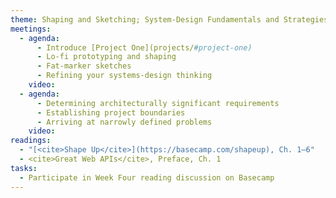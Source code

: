 ```yaml
---
theme: Shaping and Sketching; System-Design Fundamentals and Strategies
meetings:
  - agenda:
      - Introduce [Project One](projects/#project-one)
      - Lo-fi prototyping and shaping
      - Fat-marker sketches
      - Refining your systems-design thinking
    video:
  - agenda:
      - Determining architecturally significant requirements
      - Establishing project boundaries
      - Arriving at narrowly defined problems
    video:
readings:
  - "[<cite>Shape Up</cite>](https://basecamp.com/shapeup), Ch. 1–6"
  - <cite>Great Web APIs</cite>, Preface, Ch. 1
tasks:
  - Participate in Week Four reading discussion on Basecamp
---
```


<!--

-->

